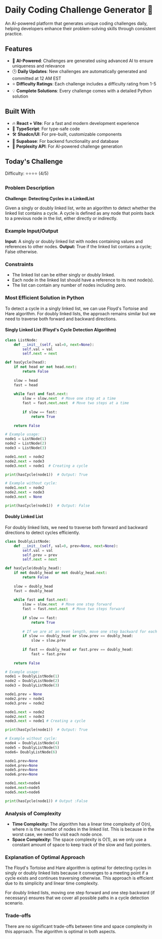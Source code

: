 # Daily Coding Challenge Generator 🚀

An AI-powered platform that generates unique coding challenges daily, helping developers enhance their problem-solving skills through consistent practice.

## Features

- 🤖 **AI-Powered**: Challenges are generated using advanced AI to ensure uniqueness and relevance
- 🕒 **Daily Updates**: New challenges are automatically generated and committed at 12 AM EST
- ⭐ **Difficulty Ratings**: Each challenge includes a difficulty rating from 1-5
- 💡 **Complete Solutions**: Every challenge comes with a detailed Python solution

## Built With

- 🔥 **React + Vite**: For a fast and modern development experience
- 🔷 **TypeScript**: For type-safe code
- 🛠️ **Shadcn/UI**: For pre-built, customizable components
- 🔌 **Supabase**: For backend functionality and database
- 🤖 **Perplexity API**: For AI-powered challenge generation

## Today's Challenge

Difficulty: ⭐⭐⭐⭐ (4/5)

### Problem Description

**Challenge: Detecting Cycles in a LinkedList**

Given a singly or doubly linked list, write an algorithm to detect whether the linked list contains a cycle. A cycle is defined as any node that points back to a previous node in the list, either directly or indirectly.

### Example Input/Output

**Input:** A singly or doubly linked list with nodes containing values and references to other nodes.
**Output:** True if the linked list contains a cycle; False otherwise.

### Constraints

- The linked list can be either singly or doubly linked.
- Each node in the linked list should have a reference to its next node(s).
- The list can contain any number of nodes including zero.

### Most Efficient Solution in Python

To detect a cycle in a singly linked list, we can use Floyd's Tortoise and Hare algorithm. For doubly linked lists, the approach remains similar but we need to traverse both forward and backward directions.

#### Singly Linked List (Floyd's Cycle Detection Algorithm)

```python
class ListNode:
    def __init__(self, val=0, next=None):
        self.val = val
        self.next = next

def hasCycle(head):
    if not head or not head.next:
        return False
    
    slow = head
    fast = head
    
    while fast and fast.next:
        slow = slow.next  # Move one step at a time
        fast = fast.next.next  # Move two steps at a time
        
        if slow == fast:
            return True
    
    return False

# Example usage:
node1 = ListNode(1)
node2 = ListNode(2)
node3 = ListNode(3)

node1.next = node2
node2.next = node3
node3.next = node1  # Creating a cycle

print(hasCycle(node1))  # Output: True

# Example without cycle:
node1.next = node2
node2.next = node3
node3.next = None

print(hasCycle(node1))  # Output: False
```

#### Doubly Linked List

For doubly linked lists, we need to traverse both forward and backward directions to detect cycles efficiently.

```python
class DoublyListNode:
    def __init__(self, val=0, prev=None, next=None):
        self.val = val
        self.prev = prev
        self.next = next

def hasCycle(doubly_head):
    if not doubly_head or not doubly_head.next:
        return False
    
    slow = doubly_head
    fast = doubly_head
    
    while fast and fast.next:
        slow = slow.next  # Move one step forward
        fast = fast.next.next  # Move two steps forward
        
        if slow == fast:
            return True
        
        # If we are at an even length, move one step backward for each forward step taken by slow
        if slow == doubly_head or slow.prev == doubly_head:
            slow = slow.prev
        
        if fast == doubly_head or fast.prev == doubly_head:
            fast = fast.prev
    
    return False

# Example usage:
node1 = DoublyListNode(1)
node2 = DoublyListNode(2)
node3 = DoublyListNode(3)

node1.prev = None
node2.prev = node1 
node3.prev = node2 

node1.next = node2 
node2.next = node3 
node3.next = node1 # Creating a cycle

print(hasCycle(node1))  # Output: True

# Example without cycle:
node4 = DoublyListNode(4)
node5 = DoublyListNode(5)
node6= DoublyListNode(6)

node1.prev=None  
node4.prev=None  
node5.prev=None  
node6.prev=None  

node1.next=node4   
node4.next=node5    
node5.next=node6    

print(hasCycle(node1)) # Output :False 

```

### Analysis of Complexity

- **Time Complexity:** The algorithm has a linear time complexity of O(n), where n is the number of nodes in the linked list. This is because in the worst case, we need to visit each node once.
- **Space Complexity:** The space complexity is O(1), as we only use a constant amount of space to keep track of the slow and fast pointers.

### Explanation of Optimal Approach

The Floyd's Tortoise and Hare algorithm is optimal for detecting cycles in singly or doubly linked lists because it converges to a meeting point if a cycle exists and continues traversing otherwise. This approach is efficient due to its simplicity and linear time complexity.

For doubly linked lists, moving one step forward and one step backward (if necessary) ensures that we cover all possible paths in a cycle detection scenario.

### Trade-offs

There are no significant trade-offs between time and space complexity in this approach. The algorithm is optimal in both aspects.